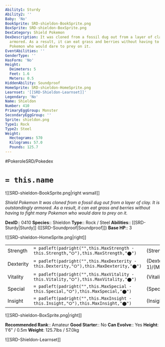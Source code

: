 ```yaml
---
Ability1: Sturdy
Ability2: ''
Baby: 'No'
BookSprite: SRD-shieldon-BookSprite.png
BoxSprite: SRD-shieldon-BoxSprite.png
DexCategory: Shield Pokemon
DexDescription: It was cloned from a fossil dug out from a layer of clay. It is outstandingly
  armored. As a result, it can eat grass and berries without having to fight many
  Pokemon who would dare to prey on it.
EventAbilities: ''
GenderType: ''
HasForm: 'No'
Height:
  Deimeters: 5
  Feet: 1.6
  Meters: 0.5
HiddenAbility: Soundproof
HomeSprite: SRD-shieldon-HomeSprite.png
Learnset: '[[SRD-Shieldon-Learnset]]'
Legendary: 'No'
Name: Shieldon
Number: 410
PrimaryEggGroup: Monster
SecondaryEggGroup: ''
Sprite: shieldon.png
Type1: Rock
Type2: Steel
Weight:
  Hectograms: 570
  Kilograms: 57.0
  Pounds: 125.7
---
```


#PokeroleSRD/Pokedex

# `= this.name`

![[SRD-shieldon-BookSprite.png|right wsmall]]

*Shield Pokemon*
*It was cloned from a fossil dug out from a layer of clay. It is outstandingly armored. As a result, it can eat grass and berries without having to fight many Pokemon who would dare to prey on it.*

**DexID**:: 0410
**Species**:: Shieldon
**Type**:: Rock / Steel
**Abilities**:: [[SRD-Sturdy|Sturdy]] ([[SRD-Soundproof|Soundproof]])
**Base HP**:: 3

![[SRD-shieldon-HomeSprite.png|right]]

|           |                                                                                        |                                          |
| --------- | -------------------------------------------------------------------------------------- | ---------------------------------------- |
| Strength  | `= padleft(padright("",this.MaxStrength - this.Strength,"⭘"),this.MaxStrength,"⬤")`    | (Strength::1)/(MaxStrength::3)   |
| Dexterity | `= padleft(padright("",this.MaxDexterity - this.Dexterity,"⭘"),this.MaxDexterity,"⬤")` | (Dexterity:: 1)/(MaxDexterity::3) |
| Vitality  | `= padleft(padright("",this.MaxVitality - this.Vitality,"⭘"),this.MaxVitality,"⬤")`    | (Vitality::3)/(MaxVitality::6)   |
| Special   | `= padleft(padright("",this.MaxSpecial - this.Special,"⭘"),this.MaxSpecial,"⬤")`       | (Special::1)/(MaxSpecial::3)     |
| Insight   | `= padleft(padright("",this.MaxInsight - this.Insight,"⭘"),this.MaxInsight,"⬤")`       | (Insight::2)/(MaxInsight::5)     |

![[SRD-shieldon-BoxSprite.png|right]]

**Recommended Rank**:: Amateur
**Good Starter**:: No
**Can Evolve**:: Yes
**Height**: 1'6" / 0.5m
**Weight**: 125.7lbs / 57.0kg

![[SRD-Shieldon-Learnset]]